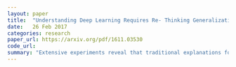 ```yaml
---
layout: paper
title:  "Understanding Deep Learning Requires Re- Thinking Generalization"
date:   26 Feb 2017
categories: research
paper_url: https://arxiv.org/pdf/1611.03530
code_url: 
summary: "Extensive experiments reveal that traditional explanations for the strong generalization performance of large neural networks fall short. Despite conventional wisdom attributing success to model properties or regularization techniques, our findings show that state-of-the-art convolutional networks for image classification can easily overfit random labels. This phenomenon persists regardless of explicit regularization or substituting true images with random noise. Theoretical analysis suggests that shallow neural networks achieve perfect finite sample expressivity when parameters outnumber data points, as commonly observed. We interpret these results in contrast to traditional models."
---
```

